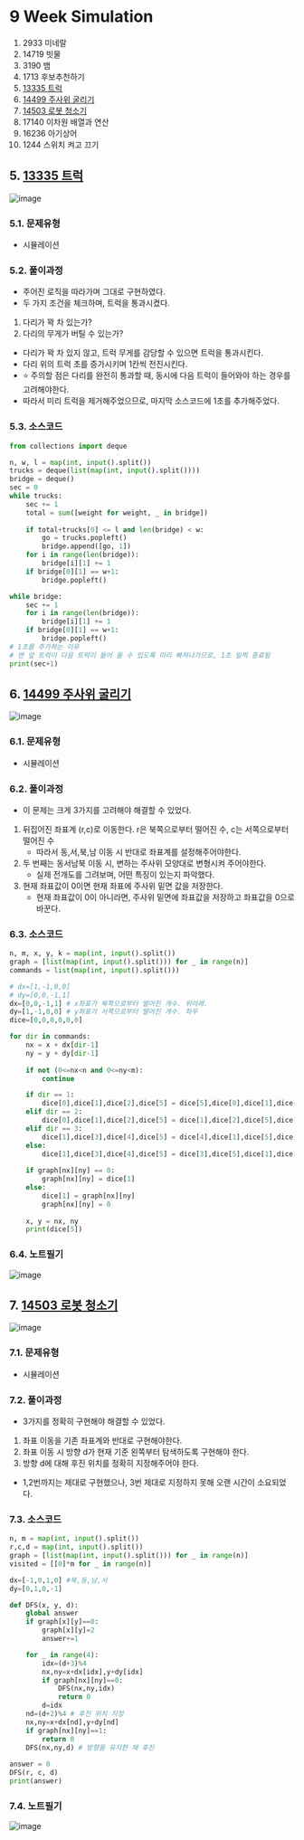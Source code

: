 # 9 Week Simulation

1. 2933 미네랄
2. 14719 빗물
3. 3190 뱀
4. 1713 후보추천하기
5. [13335 트럭](#5-13335-트럭)
6. [14499 주사위 굴리기](#6-14499-주사위-굴리기)
7. [14503 로봇 청소기](#7-14503-로봇-청소기)
8. 17140 이차원 배열과 연산
9. 16236 아기상어
10. 1244 스위치 켜고 끄기

## 5. [13335 트럭](https://www.acmicpc.net/problem/13335)
![image](https://user-images.githubusercontent.com/44918665/132179064-c884a6c0-b746-4fdc-83f3-c8189f2a933c.png)

### 5.1. 문제유형
- 시뮬레이션

### 5.2. 풀이과정
- 주어진 로직을 따라가며 그대로 구현하였다.
- 두 가지 조건을 체크하며, 트럭을 통과시켰다.
1. 다리가 꽉 차 있는가?
2. 다리의 무게가 버틸 수 있는가?
- 다리가 꽉 차 있지 않고, 트럭 무게를 감당할 수 있으면 트럭을 통과시킨다.
- 다리 위의 트럭 초를 증가시키며 1칸씩 전진시킨다.
- ⭐ 주의할 점은 다리를 완전히 통과할 때, 동시에 다음 트럭이 들어와야 하는 경우를 고려해야한다.
- 따라서 미리 트럭을 제거해주었으므로, 마지막 소스코드에 1초를 추가해주었다.

### 5.3. 소스코드
```python
from collections import deque

n, w, l = map(int, input().split())
trucks = deque(list(map(int, input().split())))
bridge = deque()
sec = 0
while trucks:
    sec += 1
    total = sum([weight for weight, _ in bridge])
    
    if total+trucks[0] <= l and len(bridge) < w:
        go = trucks.popleft()
        bridge.append([go, 1])
    for i in range(len(bridge)):
        bridge[i][1] += 1
    if bridge[0][1] == w+1:
        bridge.popleft()

while bridge:
    sec += 1
    for i in range(len(bridge)):
        bridge[i][1] += 1
    if bridge[0][1] == w+1:
        bridge.popleft()
# 1초를 추가하는 이유
# 맨 앞 트럭이 다음 트럭이 들어 올 수 있도록 미리 빠져나가므로, 1초 일찍 종료됨
print(sec+1)
```

## 6. [14499 주사위 굴리기](https://www.acmicpc.net/problem/14499)
![image](https://user-images.githubusercontent.com/44918665/132179923-07b2d4df-20b9-467d-87a0-541a04d54a64.png)

### 6.1. 문제유형
- 시뮬레이션

### 6.2. 풀이과정
- 이 문제는 크게 3가지를 고려해야 해결할 수 있었다.
1. 뒤집어진 좌표계 (r,c)로 이동한다. r은 북쪽으로부터 떨어진 수, c는 서쪽으로부터 떨어진 수
    - 따라서 동,서,북,남 이동 시 반대로 좌표계를 설정해주어야한다.
2. 두 번째는 동서남북 이동 시, 변하는 주사위 모양대로 변형시켜 주어야한다.
    - 실제 전개도를 그려보며, 어떤 특징이 있는지 파악했다.
3. 현재 좌표값이 0이면 현재 좌표에 주사위 밑면 값을 저장한다.
    - 현재 좌표값이 0이 아니라면, 주사위 밑면에 좌표값을 저장하고 좌표값을 0으로 바꾼다.

### 6.3. 소스코드

```python
n, m, x, y, k = map(int, input().split())
graph = [list(map(int, input().split())) for _ in range(n)]
commands = list(map(int, input().split()))

# dx=[1,-1,0,0]
# dy=[0,0,-1,1]
dx=[0,0,-1,1] # x좌표가 북쪽으로부터 떨어진 개수. 위아래. 
dy=[1,-1,0,0] # y좌표가 서쪽으로부터 떨어진 개수. 좌우
dice=[0,0,0,0,0,0]

for dir in commands:
    nx = x + dx[dir-1]
    ny = y + dy[dir-1]
    
    if not (0<=nx<n and 0<=ny<m):
        continue

    if dir == 1:
        dice[0],dice[1],dice[2],dice[5] = dice[5],dice[0],dice[1],dice[2]
    elif dir == 2:
        dice[0],dice[1],dice[2],dice[5] = dice[1],dice[2],dice[5],dice[0]
    elif dir == 3:
        dice[1],dice[3],dice[4],dice[5] = dice[4],dice[1],dice[5],dice[3]
    else:
        dice[1],dice[3],dice[4],dice[5] = dice[3],dice[5],dice[1],dice[4]
    
    if graph[nx][ny] == 0:
        graph[nx][ny] = dice[1]
    else:
        dice[1] = graph[nx][ny]
        graph[nx][ny] = 0
    
    x, y = nx, ny
    print(dice[5])
```
### 6.4. 노트필기
![image](https://user-images.githubusercontent.com/44918665/132491285-4281d244-5dbb-4e37-b14b-88d8c6520dd4.png)

## 7. [14503 로봇 청소기](https://www.acmicpc.net/problem/14503)
![image](https://user-images.githubusercontent.com/44918665/132345088-47ae57f6-d385-4a27-b42c-d946d306a9fc.png)

### 7.1. 문제유형
- 시뮬레이션

### 7.2. 풀이과정
- 3가지를 정확히 구현해야 해결할 수 있었다.
1. 좌표 이동을 기존 좌표계와 반대로 구현해야한다.
2. 좌표 이동 시 방향 d가 현재 기준 왼쪽부터 탐색하도록 구현해야 한다.
3. 방향 d에 대해 후진 위치를 정확히 지정해주어야 한다.
- 1,2번까지는 제대로 구현했으나, 3번 제대로 지정하지 못해 오랜 시간이 소요되었다.

### 7.3. 소스코드
```python
n, m = map(int, input().split())
r,c,d = map(int, input().split())
graph = [list(map(int, input().split())) for _ in range(n)]
visited = [[0]*m for _ in range(n)]

dx=[-1,0,1,0] #북,동,남,서
dy=[0,1,0,-1]

def DFS(x, y, d):
    global answer
    if graph[x][y]==0:
        graph[x][y]=2
        answer+=1

    for _ in range(4):
        idx=(d+3)%4
        nx,ny=x+dx[idx],y+dy[idx]
        if graph[nx][ny]==0:
            DFS(nx,ny,idx)
            return 0
        d=idx
    nd=(d+2)%4 # 후진 위치 지정
    nx,ny=x+dx[nd],y+dy[nd]
    if graph[nx][ny]==1:
        return 0
    DFS(nx,ny,d) # 방향을 유지한 채 후진
        
answer = 0
DFS(r, c, d)
print(answer)

```
### 7.4. 노트필기
![image](https://user-images.githubusercontent.com/44918665/132345518-96ba503d-f8c2-41e1-a7b9-8649a10097ed.png)
